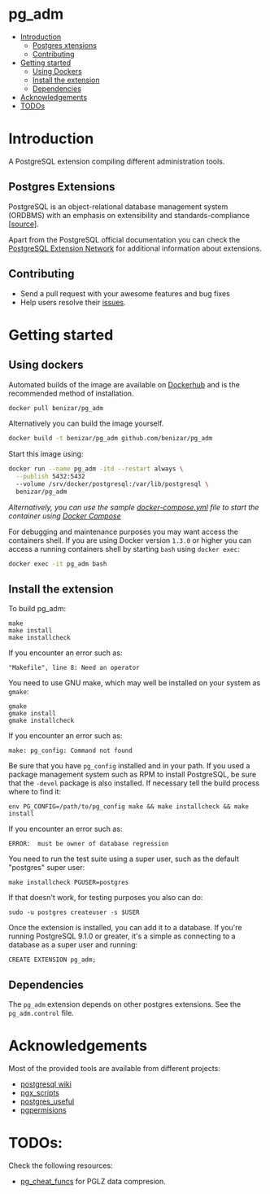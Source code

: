 # pg_adm

- [Introduction](#introduction)
  - [Postgres xtensions](#postgres-extensions)
  - [Contributing](#contributing)
- [Getting started](#getting-started)
  - [Using Dockers](#using-dockers)
  - [Install the extension](#install-the-extension)
  - [Dependencies](#dependencies)
- [Acknowledgements](#acknowledgements)
- [TODOs](#todos)


# Introduction

A PostgreSQL extension compiling different administration tools.


## Postgres Extensions

PostgreSQL is an object-relational database management system (ORDBMS) with an emphasis on extensibility and standards-compliance [[source](https://en.wikipedia.org/wiki/PostgreSQL)].

Apart from the PostgreSQL official documentation you can check the [PostgreSQL Extension Network](http://pgxn.org/) for additional information about extensions.

## Contributing

- Send a pull request with your awesome features and bug fixes
- Help users resolve their [issues](../../issues?q=is%3Aopen+is%3Aissue).


# Getting started

## Using dockers

Automated builds of the image are available on [Dockerhub](https://hub.docker.com/r/benizar/pg_adm) and is the recommended method of installation.

```bash
docker pull benizar/pg_adm
```

Alternatively you can build the image yourself.

```bash
docker build -t benizar/pg_adm github.com/benizar/pg_adm
```

Start this image using:

```bash
docker run --name pg_adm -itd --restart always \
  --publish 5432:5432
  --volume /srv/docker/postgresql:/var/lib/postgresql \
  benizar/pg_adm
```

*Alternatively, you can use the sample [docker-compose.yml](docker-compose.yml) file to start the container using [Docker Compose](https://docs.docker.com/compose/)*


For debugging and maintenance purposes you may want access the containers shell. If you are using Docker version `1.3.0` or higher you can access a running containers shell by starting `bash` using `docker exec`:

```bash
docker exec -it pg_adm bash
```


## Install the extension

To build pg_adm:

    make
    make install
    make installcheck

If you encounter an error such as:

    "Makefile", line 8: Need an operator

You need to use GNU make, which may well be installed on your system as
`gmake`:

    gmake
    gmake install
    gmake installcheck

If you encounter an error such as:

    make: pg_config: Command not found

Be sure that you have `pg_config` installed and in your path. If you used a
package management system such as RPM to install PostgreSQL, be sure that the
`-devel` package is also installed. If necessary tell the build process where
to find it:

    env PG_CONFIG=/path/to/pg_config make && make installcheck && make install

If you encounter an error such as:

    ERROR:  must be owner of database regression

You need to run the test suite using a super user, such as the default "postgres" super user:

    make installcheck PGUSER=postgres

If that doesn't work, for testing purposes you also can do:

    sudo -u postgres createuser -s $USER

Once the extension is installed, you can add it to a database. If you're running PostgreSQL 9.1.0 or greater, it's a simple as connecting to a database as a super user and running:

    CREATE EXTENSION pg_adm;

## Dependencies

The `pg_adm` extension depends on other postgres extensions. See the `pg_adm.control` file.



# Acknowledgements

Most of the provided tools are available from different projects:

- [postgresql wiki](https://wiki.postgresql.org)
- [pgx_scripts](https://github.com/pgexperts/pgx_scripts)
- [postgres_useful](https://github.com/eddienko/postgres/blob/master/utils/postgres_useful.sql)
- [pgpermisions](https://github.com/Gibheer/pgpermissions)


# TODOs:

Check the following resources: 

- [pg_cheat_funcs](https://github.com/MasaoFujii/pg_cheat_funcs) for PGLZ data compresion.



